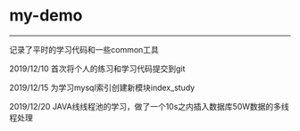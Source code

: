 # my-demo
------------
记录了平时的学习代码和一些common工具

2019/12/10 首次将个人的练习和学习代码提交到git

2019/12/15 为学习mysql索引创建新模块index_study

2019/12/20 JAVA线线程池的学习，做了一个10s之内插入数据库50W数据的多线程处理